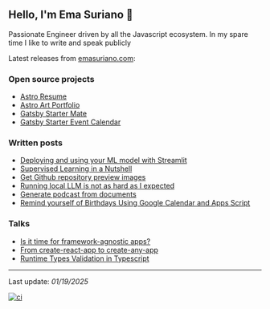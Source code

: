 ## Hello, I'm Ema Suriano 👋

Passionate Engineer driven by all the Javascript ecosystem. In my spare time I like to write and speak publicly

Latest releases from [emasuriano.com](https://emasuriano.com/):

### Open source projects
- [Astro Resume](https://github.com/EmaSuriano/astro-resume)
- [Astro Art Portfolio](https://github.com/EmaSuriano/astro-art-portfolio)
- [Gatsby Starter Mate](https://github.com/EmaSuriano/gatsby-starter-mate)
- [Gatsby Starter Event Calendar](https://github.com/EmaSuriano/gatsby-starter-event-calendar)

### Written posts
- [Deploying and using your ML model with Streamlit](https://emasuriano.com/til/2024-11-07-deploying-and-using-your-ml-model-with-streamlit)
- [Supervised Learning in a Nutshell](https://emasuriano.com/blog/2024-07-04-supervised-learning-in-a-nutshell)
- [Get Github repository preview images](https://emasuriano.com/til/2024-09-26-easily-obtain-github-repository-preview-images)
- [Running local LLM is not as hard as I expected](https://emasuriano.com/til/2024-09-26-running-locall-llm-is-not-that-hard)
- [Generate podcast from documents](https://emasuriano.com/til/2024-09-17-generate-podcast-from-documents)
- [Remind yourself of Birthdays Using Google Calendar and Apps Script](https://emasuriano.com/til/2024-08-05-setup-birthday-reminder-via-email)

### Talks
- [Is it time for framework-agnostic apps?](https://time-for-framework-agnostic-projects.netlify.app)
- [From create-react-app to create-any-app](https://from-cra-to-caa.netlify.app)
- [Runtime Types Validation in Typescript](https://slides.com/emasuriano/runtime-types-validation-in-typescript)

-------------------

Last update: _01/19/2025_

[![ci](https://github.com/EmaSuriano/EmaSuriano/actions/workflows/ci.yml/badge.svg)](https://github.com/EmaSuriano/EmaSuriano/actions/workflows/ci.yml)
